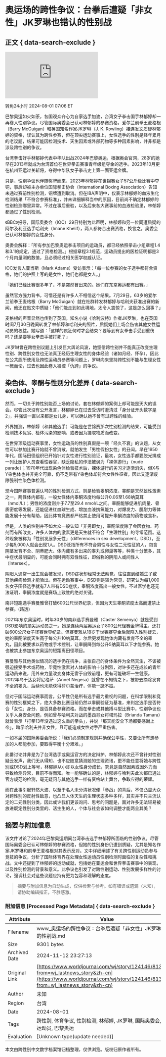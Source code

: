 # 奥运场的跨性争议：台拳后遭疑「非女性」JK罗琳也错认的性别战

## 正文 { data-search-exclude }


![台湾拳击选手林郁婷遭质疑性别，向来反对跨性别与生理女性混为一谈的JK罗琳也「参战」。(美联社、取材自X平台)](https://pgw.worldjournal.com/gw/photo.php?u=https://uc.udn.com.tw/photo/2024/07/31/0/30179740.jpg&x=0&y=0&sw=0&sh=0&sl=W&fw=800&exp=3600&q=75)

转角24小时 2024-08-01 07:06 ET

巴黎奥运如火如荼，各国观众齐心为自家选手加油，台湾女子拳击国手林郁婷却一再卷入性别争议。尽管国际奥委会已认可林郁婷的参赛资格，爱尔兰前拳王麦格根（Barry McGuigan）和英国知名作家JK罗琳（J. K. Rowling）接连发文质疑林郁婷的资格，误认其为跨性参赛，但在顶尖运动赛事上，女性选手的性别是经年累月的老议题，结果可能因检测技术、天生因素或外部药物等多种因素影响，并非都是涉及跨性别的争议。

台湾拳击好手林郁婷代表中华队出战2024年巴黎奥运，根据奥会官网，28岁的她早在2013年就成为台湾首位在世界拳击赛事青年级组夺金的选手。2023年10月更在杭州亚运过关斩将，夺得中华队女子拳击史上第一面亚运金牌。

只是，性别争议也伴随奖牌而来，2023年林郁婷在世锦赛女子57公斤级比赛中夺铜，事后却被主办单位国际拳击协会（International Boxing Association）告知未通过赛前性别检测，铜牌遭到取消。但在IBA声明中，仅表示林郁婷的血液生化检测结果「不符合参赛标准」，并未详细解释当中的原因，目前尚不确定林郁婷的性别检测哪里异常。不过在事后重验，以及后来各大赛事前的血液检验里，林郁婷都通过了性别检测。

《BBC》报导，国际奥委会（IOC）29日特别为此声明，林郁婷和另一位同遭质疑的阿尔及利亚选手哈利夫（Imane Khelif），两人都符合出赛资格，换言之，奥委会已认可林郁婷的女性身分。

奥委会解释：「所有参加巴黎奥运拳击项目的运动员，都已经依照拳击小组章程1.4和3.1的规定，通过了资格检测。」根据章程3.1规范，运动员提出的医检证明都是3个月内量测的数值，且必须经过相关医学权威认证。

IOC发言人亚当斯（Mark Adams）受访表示：「每一位参赛的女子选手都符合资格，她们的护照上写的是女性，她们也都是女人。」

「她们已经比赛很多年了，不是突然冒出来的。她们在东京奥运都有出赛。」

虽然官方强力背书，可惜还是有许多人不相信这个结果。7月29日，63岁的爱尔兰前拳王麦格根（Barry McGuigan）就在社群转发林郁婷与哈利夫获准出赛的新闻，他还在贴文中质疑：「他们能走到如此境地，太令人震惊了，这是怎么回事？」

麦格根的声音显然也传到了英国。知名小说《哈利波特》作者JK罗琳，也在英国时间7月30日晚间转发了林郁婷和哈利夫的照片，质疑她们上场会伤害其他女性运动员的权益。她写道：「这样的疯狂何时才会结束？要等到有女拳击手受到重伤吗？还是要等女拳击手被打死？」

JK罗琳曾在跨性别议题上引发巨大舆论风波，她坚信跨性别并不能真正改变生理性别、跨性别女性也无法真正经历生理女性的身体经验（诸如月经、怀孕），因此在公共厕所使用及跨性运动员参赛等问题上，罗琳向来坚持跨性别不能与生理女性一概而论，过去也因此卷入被控「仇跨」的争议。

## 染色体、睾酮与性别分化差异 { data-search-exclude }

然而，一切关于跨性别能否上场的讨论，套在林郁婷的案例上却可能是天大的误会。尽管此次没有公开发言，林郁婷已在过去受访时澄清过「身分证开头数字是2」，并强调一直以来都是女儿身，可以确认她不曾有过跨性的经验。

外界推测，林郁婷（和其他选手）可能是在世锦赛那次性别检测的结果，可能受到检测技术优劣、检体污染的影响，或者因为摄取物质而改变。

在世界顶级运动赛事里，女性运动员的性别真假是一项「经久不衰」的议题，从女性可以参加比赛开始就不曾消散，就怕发生「男性假扮女性」的丑闻。早在1950年代，国际田径组织已开始针对女性进行性别验证，最初，女性选手都要脱光排成一列让医护人员查看性器官，缺乏隐私的作法被讽为「裸体游行」（nude parade）；1970年代出现染色体检验技术后，裸体游行的劣习才逐渐消失，但X与Y染色体也并非完全可靠，仍不乏带有Y染色体却符合女性性征者，因此又逐渐废除强制性染色体检测。

现今国际赛事普遍认可的性别检测方式，则是检验睾酮浓度。睾酮是天然雄性激素之一，两性体内都有，一般女性体内睾酮浓度约每公升0.06至1.68纳莫耳（nmol/L）；男性的浓度则介于7.7至29.4 nmol/L之间。睾酮能够促进肌肉量、骨质密度等发展，还能促进红血球生成、增加血液携氧能力，对爆发力、肌耐力等体能发展十分有帮助，因此体育竞赛都严格禁止使用可提升睾酮浓度的药物或食补。

但是，人类的性别并不如大众一般认知「非男即女」，睾酮浓度除了会因食物、药剂而有所改变，许多人体内的激素更是天生就不符合「生理性别」的寻常范围。这种现象被称为「性别发展多元性」（differences in sex development，DSD），至少每5,000人就会出现1人。DSD泛指所有不符合男性与女性二元性征的人，包含阴茎发育不全、阴蒂肥大、体内藏有多出来的睾丸或卵巢等等，种类十分繁多，其中症状最明显的，可能会同时拥有双性性征，即俗称的阴阳人或间性人（Intersex）。

阴阳人通常一出生就会被发现，DSD症状却经常无法察觉，往往直到结婚生子或其他疾病检测才能验出。但在运动赛事中，DSD则是较为常见，研究认为每1,000名女子田径选手就有7人带有DSD症状，睾酮浓度高出一般女性。不过医学也还无法证明，睾酮浓度就是赛场上致胜的绝对关键。

南非短跑选手赛曼雅曾打破600公尺世界纪录，但因为天生睾酮浓度太高而遭禁止参赛。(路透)

2021年东京奥运时，时年30岁的南非选手赛曼雅（Caster Semenya）就是受到DSD影响的顶尖运动员之一。她是连续两届奥运女子800公尺径赛金牌得主，还打破600公尺女子径赛世界纪录。但赛曼雅从18岁于世锦赛夺金后就陷入性别疑云，她的睾酮浓度天生高于每公升10纳莫耳，尔后更发现她体内藏有发育不全的睾丸，因此被要求以药物或手术控制，让睾酮降到每公升5纳莫耳以下才能参赛。她也被禁止参加东京奥运的短距离田径项目。

赛曼雅与其他类似情况的选手仍在抗争，主张自己的身体条件为全然天生，不该被强迫接受手术或药物，毕竟性激素对人体的影响十分剧烈，对许多还在成长的青年运动员来说，用外来力量改变身体无啻于自毁前程，更有可能破坏一生健康。2012年乌干达女将尼格萨（Annet Negesa）就曾在不知情之下，被带去摘除发育不全的睾丸，后续也未能获得荷尔蒙治疗，体能一蹶不振。

但对于国际运动赛事而言，公平性仍是所有选手最为重视的问题，在科学限制和竞赛的性别框架之下，绝大多数比赛目前仍然以睾酮验证为基准，来判定选手是否符合「女性」身分、是否具备参赛资格。而在拳击或其他搏斗型比赛中，性别争议也关乎人身安全问题，例如曾与哈利夫对战的墨西哥女将塔玛拉（Brianda Tamara）就曾表示「打拳13年没遇过这么重的拳头」，并说「那天能安全下场都要感谢上帝」，暗示哈利夫并非女性，且可能造成女性对手严重伤害。

一如本届的国际奥委会所说：「我们必须制定规则并确保公平性，又要让所有想参加的人都能参加，要取得平衡十分艰难。」

此番讨论并非是为了台湾选手或奥运官方的决定辩护。林郁婷此次还不曾针对性别疑云发声，我们无从得知、也不应随意猜测她的生理资讯，更不能任意将她与跨性别或DSD划上等号，林郁婷从小即以女性身分成长，究竟是自然因素或因外力而导致检测异常，目前不得而知。唯一能够确认的是，林郁婷与哈利夫此次都已通过官方规范的检测，毫无疑问与其他选手一样有资格站上舞台，争取应得的荣耀。

而在此事引起轩然大波、以至于名人未分清状况便「参战」的背后，不仅凸显大众对跨性别的反射性敌意，也凸显人体天生的生理状态多种多样，其实并不只主流认定的二元性别分类，因此或许我们更该询问、思考的问题是，面对许多无法轻易被放进既定性别分类里的、活生生的人，个体与社会该如何调整才能两全其美？

## 摘要与附加信息

<!-- tcd_abstract -->
该文件讨论了2024年巴黎奥运期间台湾拳击选手林郁婷所面临的性别争议。尽管国际奥委会已认可林郁婷的参赛资格，但她的性别身份仍遭到质疑，尤其是知名作家JK罗琳和前拳王麦格根对其表示反对。文中详细阐述了有关跨性别运动员参与竞技的争议，分析了国际体育界在处理女性运动员性别检测时面临的复杂性和挑战。文中还提到了林郁婷的运动成就，包括她在亚运会和世界拳击赛事中的表现，以及性别检测的背景和意义。此争议也引发了对跨性别运动、性别发展多样性的讨论，强调社会对这些议题应持有更为包容和理解的态度。
<!-- tcd_abstract_end -->

> 摘要与附加信息为自动生成，仅供检索与参考。如有错误或遗漏（未知），请协助编辑指正，不胜感激。

### 附加信息 [Processed Page Metadata] { data-search-exclude }

| Attribute       | Value                                  |
|-----------------|----------------------------------------|
| Filename        | www_奥运场的跨性争议：台拳后遭疑「非女性」JK罗琳也错认的性别战.md                             |
| Size            | 9301 bytes                           |
| Archived Date   | 2024-11-12 23:27:13                             |
| Original Link   | [https://www.worldjournal.com/wj/story/124146/8131527?from=wj_lastnews_story&zh-cn](https://www.worldjournal.com/wj/story/124146/8131527?from=wj_lastnews_story&zh-cn)                       |
| Author          | 未知                               |
| Region          | 台湾                               |
| Date            | 2024-08-01                                 |
| Tags            | 跨性别, 体育争议, 性别检测, 林郁婷, JK罗琳, 国际奥委会, 女性运动员, 巴黎奥运                                 |
| Evaluation            | [Unknown type(update needed)]                                 |
<!-- tcd_table_end -->

本文由跨性别中文数字档案馆归档整理，仅供浏览。版权归原作者所有。
